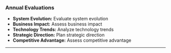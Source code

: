 ### Annual Evaluations

- **System Evolution:** Evaluate system evolution
- **Business Impact:** Assess business impact
- **Technology Trends:** Analyze technology trends
- **Strategic Direction:** Plan strategic direction
- **Competitive Advantage:** Assess competitive advantage

---
